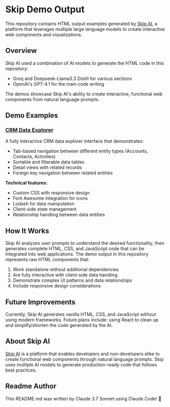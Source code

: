 # Skip Demo Output

This repository contains HTML output examples generated by [Skip AI](https://www.askskip.ai), a platform that leverages multiple large language models to create interactive web components and visualizations.

## Overview

Skip AI used a combination of AI models to generate the HTML code in this repository:
- Groq and Deepseek-Llama3.3 Distill for various sections
- OpenAI's GPT-4.1 for the main code writing

The demos showcase Skip AI's ability to create interactive, functional web components from natural language prompts.

## Demo Examples

### [CRM Data Explorer](./demo_1.html)

A fully interactive CRM data explorer interface that demonstrates:
- Tab-based navigation between different entity types (Accounts, Contacts, Activities)
- Sortable and filterable data tables
- Detail views with related records
- Foreign key navigation between related entities

**Technical features:**
- Custom CSS with responsive design
- Font Awesome integration for icons
- Lodash for data manipulation
- Client-side state management
- Relationship handling between data entities

## How It Works

Skip AI analyzes user prompts to understand the desired functionality, then generates complete HTML, CSS, and JavaScript code that can be integrated into web applications. The demo output in this repository represents raw HTML components that:

1. Work standalone without additional dependencies
2. Are fully interactive with client-side data handling
3. Demonstrate complex UI patterns and data relationships
4. Include responsive design considerations

## Future Improvements

Currently, Skip AI generates vanilla HTML, CSS, and JavaScript without using modern frameworks. Future plans include: using React to clean up and simplify/shorten the code generated by the AI.
 
## About Skip AI

[Skip AI](https://www.askskip.ai) is a platform that enables developers and non-developers alike to create functional web components through natural language prompts. Skip uses multiple AI models to generate production-ready code that follows best practices.

## Readme Author

This README.md was written by Claude 3.7 Sonnet using Claude Code! 🤖  
